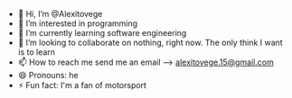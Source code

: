 - 👋 Hi, I’m @Alexitovege
- 👀 I’m interested in programming
- 🌱 I’m currently learning software engineering
- 💞️ I’m looking to collaborate on nothing, right now. The only think I want is to learn
- 📫 How to reach me send me an email --> alexitovege.15@gmail.com
- 😄 Pronouns: he
- ⚡ Fun fact: I'm a fan of motorsport
<!---
Alexitovege/Alexitovege is a ✨ special ✨ repository because its `README.md` (this file) appears on your GitHub profile.
You can click the Preview link to take a look at your changes.
--->
